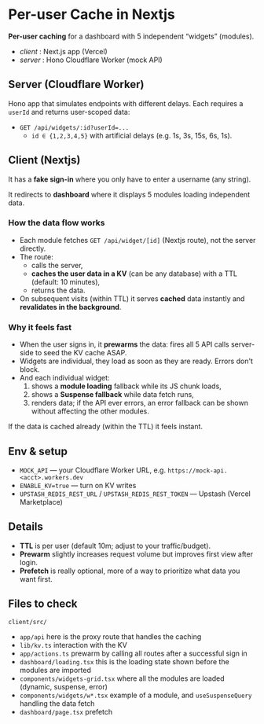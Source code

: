 # Per-user Cache in Nextjs

**Per-user caching** for a dashboard with 5 independent “widgets” (modules).

- _client_ : Next.js app (Vercel)
- _server_ : Hono Cloudflare Worker (mock API)

## Server (Cloudflare Worker)

Hono app that simulates endpoints with different delays. Each requires a `userId` and returns user-scoped data:

- `GET /api/widgets/:id?userId=...`
  - `id ∈ {1,2,3,4,5}` with artificial delays (e.g. 1s, 3s, 15s, 6s, 1s).

## Client (Nextjs)

It has a **fake sign-in** where you only have to enter a username (any string).

It redirects to **dashboard** where it displays 5 modules loading independent data.

### How the data flow works

- Each module fetches `GET /api/widget/[id]` (Nextjs route), not the server directly.
- The route:
  - calls the server,
  - **caches the user data in a KV** (can be any database) with a TTL (default: 10 minutes),
  - returns the data.
- On subsequent visits (within TTL) it serves **cached** data instantly and **revalidates in the background**.

### Why it feels fast

- When the user signs in, it **prewarms** the data: fires all 5 API calls server-side to seed the KV cache ASAP.
- Widgets are individual, they load as soon as they are ready. Errors don't block.
- And each individual widget:
  1. shows a **module loading** fallback while its JS chunk loads,
  2. shows a **Suspense fallback** while data fetch runs,
  3. renders data; if the API ever errors, an error fallback can be shown without affecting the other modules.

If the data is cached already (within the TTL) it feels instant.

## Env & setup

- `MOCK_API` — your Cloudflare Worker URL, e.g. `https://mock-api.<acct>.workers.dev`
- `ENABLE_KV=true` — turn on KV writes
- `UPSTASH_REDIS_REST_URL` / `UPSTASH_REDIS_REST_TOKEN` — Upstash (Vercel Marketplace)

## Details

- **TTL** is per user (default 10m; adjust to your traffic/budget).
- **Prewarm** slightly increases request volume but improves first view after login.
- **Prefetch** is really optional, more of a way to prioritize what data you want first.

## Files to check

`client/src/`

- `app/api` here is the proxy route that handles the caching
- `lib/kv.ts` interaction with the KV
- `app/actions.ts` prewarm by calling all routes after a successful sign in
- `dashboard/loading.tsx` this is the loading state shown before the modules are imported
- `components/widgets-grid.tsx` where all the modules are loaded (dynamic, suspense, error)
- `components/widgets/w*.tsx` example of a module, and `useSuspenseQuery` handling the data fetch
- `dashboard/page.tsx` prefetch
